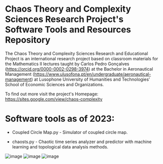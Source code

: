 # Chaos Theory and Complexity Sciences Research Project's Software Tools and Resources Repository


The Chaos Theory and Complexity Sciences Research and Educational Project is an international research project based on classroom materials for the Mathematics II lectures taught by Carlos Pedro Gonçalves (https://orcid.org/0000-0002-0298-3974) at the Bachelor in Aeronautical Management (https://www.ulusofona.pt/en/undergraduate/aeronautical-management) at Lusophone University of Humanities and Technologies’ School of Economic Sciences and Organizations.

To find out more visit the project's Homepage: https://sites.google.com/view/chaos-complexity

# Software tools as of 2023:

- Coupled Circle Map.py - Simulator of coupled circle map.


- chaosts.py - Chaotic time series analyzer and predictor with machine learning and topological data analysis methods.

![image](https://user-images.githubusercontent.com/15832110/179417088-79253f6b-1f65-43b6-94af-6439af466359.png)
![image](https://github.com/cpgoncalves/chaos-theory-complexity/assets/15832110/4b54d6f9-81bf-4d32-9349-d3b84de37dce)
![image](https://github.com/user-attachments/assets/3257ec5d-dfee-42c1-afac-618e015dbf4c)


